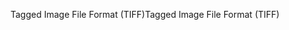 <span data-ttu-id="d7faa-101">Tagged Image File Format (TIFF)</span><span class="sxs-lookup"><span data-stu-id="d7faa-101">Tagged Image File Format (TIFF)</span></span>